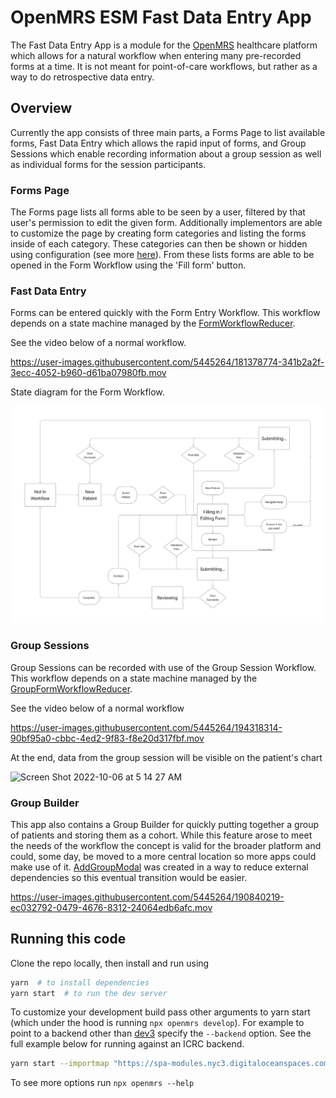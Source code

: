 

# OpenMRS ESM Fast Data Entry App

The Fast Data Entry App is a module for the [OpenMRS](https://openmrs.org/) healthcare platform which allows for a natural workflow when entering many pre-recorded forms at a time. It is not meant for point-of-care workflows, but rather as a way to do retrospective data entry.

## Overview
Currently the app consists of three main parts, a Forms Page to list available forms, Fast Data Entry which allows the rapid input of forms, and Group Sessions which enable recording information about a group session as well as individual forms for the session participants.

### Forms Page
The Forms page lists all forms able to be seen by a user, filtered by that user's permission to edit the given form. Additionally implementors are able to customize the page by creating form categories and listing the forms inside of each category. These categories can then be shown or hidden using configuration (see more [here](docs/configuring-form-categories.md)). From these lists forms are able to be opened in the Form Workflow using the 'Fill form' button.

### Fast Data Entry
Forms can be entered quickly with the Form Entry Workflow. This workflow depends on a state machine managed by the [FormWorkflowReducer](src/context/FormWorkflowReducer.ts).

See the video below of a normal workflow.

https://user-images.githubusercontent.com/5445264/181378774-341b2a2f-3ecc-4052-b960-d61ba07980fb.mov

State diagram for the Form Workflow.

![Form Workflow State Diagram](docs/form-workflow-state-diagram.png)

### Group Sessions
Group Sessions can be recorded with use of the Group Session Workflow. This workflow depends on a state machine managed by the [GroupFormWorkflowReducer](src/context/GroupFormWorkflowReducer.ts).

See the video below of a normal workflow

https://user-images.githubusercontent.com/5445264/194318314-90bf95a0-cbbc-4ed2-9f83-f8e20d317fbf.mov

At the end, data from the group session will be visible on the patient's chart

![Screen Shot 2022-10-06 at 5 14 27 AM](https://user-images.githubusercontent.com/5445264/194314665-84238e14-8655-4438-bf28-46afce172d13.png)


### Group Builder

This app also contains a Group Builder for quickly putting together a group of patients and storing them as a cohort. While this feature arose to meet the needs of the workflow the concept is valid for the broader platform and could, some day, be moved to a more central location so more apps could make use of it. [AddGroupModal](https://github.com/openmrs/openmrs-esm-fast-data-entry-app/blob/main/src/add-group-modal/AddGroupModal.tsx) was created in a way to reduce external dependencies so this eventual transition would be easier.

https://user-images.githubusercontent.com/5445264/190840219-ec032792-0479-4676-8312-24064edb6afc.mov


## Running this code

Clone the repo locally, then install and run using

```sh
yarn  # to install dependencies
yarn start  # to run the dev server
```

To customize your development build pass other arguments to yarn start (which under the hood is running `npx openmrs develop`). For example to point to a backend other than [dev3](https://dev3.openmrs.org/)  specify the `--backend` option. See the full example below for running against an ICRC backend.

```sh
yarn start --importmap "https://spa-modules.nyc3.digitaloceanspaces.com/import-map.json" --backend "https://openmrs-dev-v2.test.icrc.org/" --add-cookie "MRHSession=abcdefghijklmnop012345678910" --spa-path "/ui"
```

To see more options run `npx openmrs --help`
